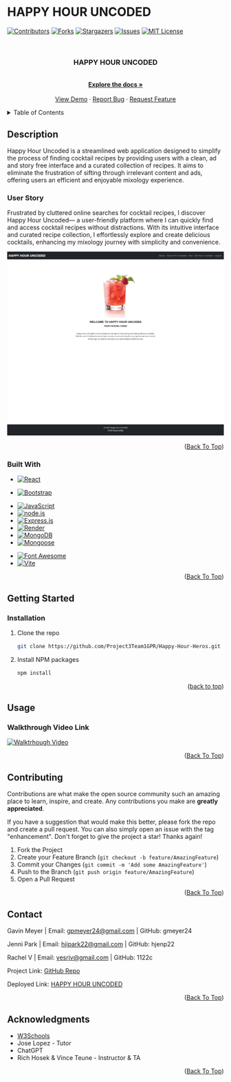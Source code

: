 # HAPPY HOUR UNCODED
<!-- Improved compatibility of back to top link: See: https://github.com/othneildrew/Best-README-Template/pull/73 -->
<div id="readme-top"></div>
<!--
*** Thanks for checking out the Best-README-Template. If you have a suggestion
*** that would make this better, please fork the repo and create a pull request
*** or simply open an issue with the tag "enhancement".
*** Don't forget to give the project a star!
*** Thanks again! Now go create something AMAZING! :D
-->



<!-- PROJECT SHIELDS -->
<!--
*** I'm using markdown "reference style" links for readability.
*** Reference links are enclosed in brackets [ ] instead of parentheses ( ).
*** See the bottom of this document for the declaration of the reference variables
*** for contributors-url, forks-url, etc. This is an optional, concise syntax you may use.
*** https://www.markdownguide.org/basic-syntax/#reference-style-links
-->
[![Contributors][contributors-shield]][contributors-url]
[![Forks][forks-shield]][forks-url]
[![Stargazers][stars-shield]][stars-url]
[![Issues][issues-shield]][issues-url]
[![MIT License][license-shield]][license-url]
<!-- [![LinkedIn][linkedin-shield]][linkedin-url] -->



<!-- PROJECT LOGO -->
<br />
<div align="center">
  <!-- <a href="https://github.com/gmeyer24/https://github.com/Project3Team1GPR/Happy-Hour-Heros">
    <img src="images/logo.png" alt="Logo" width="80" height="80">
  </a> -->

<h3 align="center">HAPPY HOUR UNCODED</h3>

  <p align="center">
    <br />
    <a href="https://github.com/Project3Team1GPR/Happy-Hour-Heros"><strong>Explore the docs »</strong></a>
    <br />
    <br />
    <a href="https://github.com/Project3Team1GPR/Happy-Hour-Heros">View Demo</a>
    ·
    <a href="https://github.com/Project3Team1GPR/Happy-Hour-Heros/issues">Report Bug</a>
    ·
    <a href="https://github.com/Project3Team1GPR/Happy-Hour-Heros/issues">Request Feature</a>
  </p>
</div>



<!-- TABLE OF CONTENTS -->
<details>
  <summary>Table of Contents</summary>
  <ol>
    <li>
      <a href="#about-the-project">About The Project</a>
      <ul>
        <li><a href="#built-with">Built With</a></li>
      </ul>
    </li>
    <li>
      <a href="#getting-started">Getting Started</a>
      <ul>
        <!-- <li><a href="#prerequisites">Prerequisites</a></li> -->
        <li><a href="#installation">Installation</a></li>
      </ul>
    </li>
    <li><a href="#usage">Usage</a></li>
    <!-- <li><a href="#roadmap">Roadmap</a></li> -->
    <li><a href="#contributing">Contributing</a></li>
    <!-- <li><a href="#license">License</a></li> -->
    <li><a href="#contact">Contact</a></li>
    <li><a href="#acknowledgments">Acknowledgments</a></li>
  </ol>
</details>



<!-- ABOUT THE PROJECT -->
## Description
<!-- Enter Description Below -->
Happy Hour Uncoded is a streamlined web application designed to simplify the process of finding cocktail recipes by providing users with a clean, ad and story free interface and a curated collection of recipes. It aims to eliminate the frustration of sifting through irrelevant content and ads, offering users an efficient and enjoyable mixology experience.

### User Story
Frustrated by cluttered online searches for cocktail recipes, I discover Happy Hour Uncoded— a user-friendly platform where I can quickly find and access cocktail recipes without distractions. With its intuitive interface and curated recipe collection, I effortlessly explore and create delicious cocktails, enhancing my mixology journey with simplicity and convenience.

[![HAPPY HOUR UNCODED Deployed Link](assets/images/screenshot.png)](https://project-3-team-1.onrender.com/)


<!-- Here's a blank template to get started: To avoid retyping too much info. Do a search and replace with your text editor for the following: `gmeyer24`, `https://github.com/Project3Team1GPR/Happy-Hour-Heros`, `gavinpmeyer`, `gmail`, `gpmeyer24`, `HAPPY HOUR UNCODED`, `project_description` -->

<p align="right">(<a href="#readme-top">Back To Top</a>)</p>



### Built With

<!-- * [![Next][Next.js]][Next-url] -->
* [![React][React.js]][React-url]
<!-- * [![Vue][Vue.js]][Vue-url]
* [![Angular][Angular.io]][Angular-url]
* [![Svelte][Svelte.dev]][Svelte-url]
* [![Laravel][Laravel.com]][Laravel-url] -->
* [![Bootstrap][Bootstrap.com]][Bootstrap-url]
<!-- * [![JQuery][JQuery.com]][JQuery-url] -->
* [![JavaScript][JavaScript.com]][JavaScript-url]
* [![node.js][node.js.org]][node.js-url]
* [![Express.js][express.js.com]][express.js-url]
* [![Render][render.com]][render-url]
* [![MongoDB][MongoDB.com]][MongoDB-url]
* [![Mongoose][Mongoose.com]][Mongoose-url]
<!-- * [![Netlify][Netlify.com]][Netlify-url] -->
* [![Font Awesome][fontawesome.com]][fontawesome-url]
* [![Vite][Vite.dev]][Vite-url]

<p align="right">(<a href="#readme-top">Back To Top</a>)</p>



<!-- GETTING STARTED -->
## Getting Started

<!-- This is an example of how you may give instructions on setting up your project locally.
To get a local copy up and running follow these simple example steps. -->
<!-- 
### Prerequisites

This is an example of how to list things you need to use the software and how to install them.
* npm
  ```sh
  npm install npm@latest -g
  ``` -->

### Installation

1. Clone the repo
   ```sh
   git clone https://github.com/Project3Team1GPR/Happy-Hour-Heros.git
   ```
2. Install NPM packages
   ```sh
   npm install
   ```

<p align="right">(<a href="#readme-top">back to top</a>)</p>



<!-- USAGE EXAMPLES -->
## Usage

### Walkthrough Video Link

[![Walktrhough Video](screen-shot)](link)

<p align="right">(<a href="#readme-top">Back To Top</a>)</p>



<!-- ROADMAP -->
<!-- ## Roadmap

- [ ] Feature 1
- [ ] Feature 2
- [ ] Feature 3
    - [ ] Nested Feature

See the [open issues](https://github.com/Project3Team1GPR/Happy-Hour-Heros/issues) for a full list of proposed features (and known issues).

<p align="right">(<a href="#readme-top">Back To Top</a>)</p> -->



<!-- CONTRIBUTING -->
## Contributing

Contributions are what make the open source community such an amazing place to learn, inspire, and create. Any contributions you make are **greatly appreciated**.

If you have a suggestion that would make this better, please fork the repo and create a pull request. You can also simply open an issue with the tag "enhancement".
Don't forget to give the project a star! Thanks again!

1. Fork the Project
2. Create your Feature Branch (`git checkout -b feature/AmazingFeature`)
3. Commit your Changes (`git commit -m 'Add some AmazingFeature'`)
4. Push to the Branch (`git push origin feature/AmazingFeature`)
5. Open a Pull Request

<p align="right">(<a href="#readme-top">Back To Top</a>)</p>



<!-- LICENSE -->
<!-- ## License

Distributed under the MIT License. See `LICENSE.txt` for more information.

<p align="right">(<a href="#readme-top">Back To Top</a>)</p> -->



<!-- CONTACT -->
## Contact

Gavin Meyer | Email: gpmeyer24@gmail.com | GitHub: gmeyer24

Jenni Park | Email: hjipark22@gmail.com | GitHub: hjenp22

Rachel V | Email: yesrjv@gmail.com | GitHub: 1122c

Project Link: [GitHub Repo](https://github.com/Project3Team1GPR/Happy-Hour-Heros/Project-3-Team-1)

Deployed Link: [HAPPY HOUR UNCODED](https://project-3-team-1.onrender.com/)

<p align="right">(<a href="#readme-top">Back To Top</a>)</p>



<!-- ACKNOWLEDGMENTS -->
## Acknowledgments

* [W3Schools](https://www.w3schools.com/)
* Jose Lopez - Tutor
* ChatGPT
* Rich Hosek & Vince Teune - Instructor & TA


<p align="right">(<a href="#readme-top">Back To Top</a>)</p>



<!-- MARKDOWN LINKS & IMAGES -->
<!-- https://www.markdownguide.org/basic-syntax/#reference-style-links -->
[contributors-shield]: https://img.shields.io/github/contributors/Project3Team1GPR/Happy-Hour-Heros.svg?style=for-the-badge
[contributors-url]: https://github.com/Project3Team1GPR/Happy-Hour-Heros/graphs/contributors
[forks-shield]: https://img.shields.io/github/forks/Project3Team1GPR/Happy-Hour-Heros.svg?style=for-the-badge
[forks-url]: https://github.com/Project3Team1GPR/Happy-Hour-Heros/network/members
[stars-shield]: https://img.shields.io/github/stars/Project3Team1GPR/Happy-Hour-Heros.svg?style=for-the-badge
[stars-url]: https://github.com/Project3Team1GPR/Happy-Hour-Heros/stargazers
[issues-shield]: https://img.shields.io/github/issues/Project3Team1GPR/Happy-Hour-Heros.svg?style=for-the-badge
[issues-url]: https://github.com/Project3Team1GPR/Happy-Hour-Heros/issues
[license-shield]: https://img.shields.io/github/license/Project3Team1GPR/Happy-Hour-Heros.svg?style=for-the-badge
[license-url]: https://github.com/Project3Team1GPR/Happy-Hour-Heros/blob/master/LICENSE.txt
[linkedin-shield]: https://img.shields.io/badge/-LinkedIn-black.svg?style=for-the-badge&logo=linkedin&colorB=555
[linkedin-url]: https://linkedin.com/in/gavinpmeyer
[product-screenshot]: images/screenshot.png
[Next.js]: https://img.shields.io/badge/next.js-000000?style=for-the-badge&logo=nextdotjs&logoColor=white
[Next-url]: https://nextjs.org/
[React.js]: https://img.shields.io/badge/React-20232A?style=for-the-badge&logo=react&logoColor=61DAFB
[React-url]: https://reactjs.org/
[Vue.js]: https://img.shields.io/badge/Vue.js-35495E?style=for-the-badge&logo=vuedotjs&logoColor=4FC08D
[Vue-url]: https://vuejs.org/
[Angular.io]: https://img.shields.io/badge/Angular-DD0031?style=for-the-badge&logo=angular&logoColor=white
[Angular-url]: https://angular.io/
[Svelte.dev]: https://img.shields.io/badge/Svelte-4A4A55?style=for-the-badge&logo=svelte&logoColor=FF3E00
[Svelte-url]: https://svelte.dev/
[Laravel.com]: https://img.shields.io/badge/Laravel-FF2D20?style=for-the-badge&logo=laravel&logoColor=white
[Laravel-url]: https://laravel.com
[Bootstrap.com]: https://img.shields.io/badge/Bootstrap-563D7C?style=for-the-badge&logo=bootstrap&logoColor=white
[Bootstrap-url]: https://getbootstrap.com
[JQuery.com]: https://img.shields.io/badge/jQuery-0769AD?style=for-the-badge&logo=jquery&logoColor=white
[JQuery-url]: https://jquery.com 
[JavaScript.com]: https://img.shields.io/badge/JavaScript-323330?style=for-the-badge&logo=javascript&logoColor=F7DF1E
[JavaScript-url]: https://www.javascript.com/
[node.js.org]: https://img.shields.io/badge/node.js-green.svg
[node.js-url]: https://nodejs.org/en
[express.js.com]: https://img.shields.io/badge/express.js-blue.svg
[express.js-url]: https://expressjs.com/
[render.com]: https://img.shields.io/badge/Render-purple.svg
[render-url]: https://render.com/
[MongoDB.com]: https://img.shields.io/badge/MongoDB-green.svg
[MongoDB-url]: https://www.mongodb.com/
[Mongoose.com]: https://img.shields.io/badge/Mongoose-red.svg
[Mongoose-url]: https://mongoosejs.com/
[Netlify.com]: https://img.shields.io/badge/Netlify-teal.svg
[Netlify-url]: https://www.netlify.com/
[fontawesome.com]: https://img.shields.io/badge/FontAwesome-blue.svg
[fontawesome-url]: https://fontawesome.com/
[Vite.dev]: https://img.shields.io/badge/Vite-violet.svg
[Vite-url]: https://vitejs.dev/